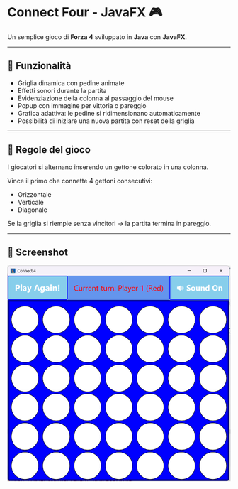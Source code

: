# Connect Four - JavaFX 🎮

Un semplice gioco di **Forza 4** sviluppato in **Java** con **JavaFX**.

---

## 🚀 Funzionalità
- Griglia dinamica con pedine animate 
- Effetti sonori durante la partita
- Evidenziazione della colonna al passaggio del mouse
- Popup con immagine per vittoria o pareggio
- Grafica adattiva: le pedine si ridimensionano automaticamente
- Possibilità di iniziare una nuova partita con reset della griglia

---

## 📖 Regole del gioco

I giocatori si alternano inserendo un gettone colorato in una colonna.

Vince il primo che connette 4 gettoni consecutivi:
- Orizzontale
- Verticale
- Diagonale

Se la griglia si riempie senza vincitori → la partita termina in pareggio.

---

## 📸 Screenshot

![Screenshot del gioco in esecuzione](images/screenshot.png)

